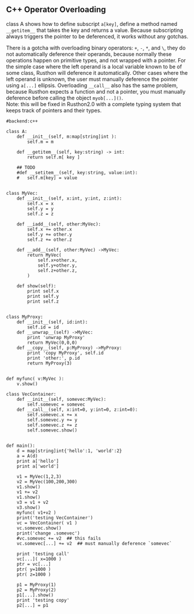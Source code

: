 C++ Operator Overloading
------------

class A shows how to define subscript `a[key]`, define a method named `__getitem__` that takes the key and returns a value.
Because subscripting always triggers the pointer to be deferenced, it works without any gotchas.

There is a gotcha with overloading binary operators: `+`, `-`, `*`, and `\`, they do not automatically deference their operands,
because normally these operations happen on primitive types, and not wrapped with a pointer.
For the simple case where the left operand is a local variable known to be of some class, Rusthon will deference it automatically.
Other cases where the left operand is unknown, the user must manually deference the pointer using `a[...]` ellipsis.
Overloading `__call__` also has the same problem, because Rusthon expects a function and not a pointer, you must manually deference
before calling the object `myob[...]()`.  
Note: this will be fixed in Rusthon2.0 with a complete typing system that keeps track of pointers and their types.


```rusthon
#backend:c++

class A:
	def __init__(self, m:map[string]int ):
		self.m = m

	def __getitem__(self, key:string) -> int:
		return self.m[ key ]

	## TODO
	#def __setitem__(self, key:string, value:int):
	#	self.m[key] = value


class MyVec:
	def __init__(self, x:int, y:int, z:int):
		self.x = x
		self.y = y
		self.z = z

	def __iadd__(self, other:MyVec):
		self.x += other.x
		self.y += other.y
		self.z += other.z

	def __add__(self, other:MyVec) ->MyVec:
		return MyVec(
			self.x+other.x,
			self.y+other.y,
			self.z+other.z,
		)

	def show(self):
		print self.x
		print self.y
		print self.z


class MyProxy:
	def __init__(self, id:int):
		self.id = id
	def __unwrap__(self) ->MyVec:
		print 'unwrap MyProxy'
		return MyVec(0,0,0)
	def __copy__(self, p:MyProxy) ->MyProxy:
		print 'copy MyProxy', self.id
		print 'other:', p.id
		return MyProxy(3)


def myfunc( v:MyVec ):
	v.show()

class VecContainer:
	def __init__(self, somevec:MyVec):
		self.somevec = somevec
	def __call__(self, x:int=0, y:int=0, z:int=0):
		self.somevec.x += x
		self.somevec.y += y
		self.somevec.z += z
		self.somevec.show()


def main():
	d = map[string]int{'hello':1, 'world':2}
	a = A(d)
	print a['hello']
	print a['world']

	v1 = MyVec(1,2,3)
	v2 = MyVec(100,200,300)
	v1.show()
	v1 += v2
	v1.show()
	v3 = v1 + v2
	v3.show()
	myfunc( v1+v2 )
	print('testing VecContainer')
	vc = VecContainer( v1 )
	vc.somevec.show()
	print('change .somevec')
	#vc.somevec += v2  ## this fails
	vc.somevec[...] += v2  ## must manually deference `somevec`

	print 'testing call'
	vc[...]( x=1000 )
	ptr = vc[...]
	ptr( y=1000 )
	ptr( z=1000 )

	p1 = MyProxy(1)
	p2 = MyProxy(2)
	p1[...].show()
	print 'testing copy'
	p2[...] = p1

```